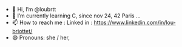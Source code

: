 - 👋 Hi, I’m @loubrtt
- 🌱 I’m currently learning C, since nov 24, 42 Paris ...
- 📫 How to reach me : Linked in : https://www.linkedin.com/in/lou-briottet/
- 😄 Pronouns: she / her,
